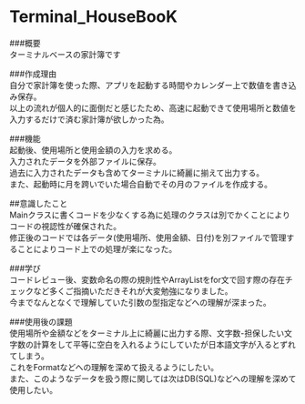 # Terminal_HouseBooK
###概要  
ターミナルベースの家計簿です

###作成理由  
自分で家計簿を使った際、アプリを起動する時間やカレンダー上で数値を書き込み保存。  
以上の流れが個人的に面倒だと感じたため、高速に起動できて使用場所と数値を入力するだけで済む家計簿が欲しかった為。

###機能  
起動後、使用場所と使用金額の入力を求める。  
入力されたデータを外部ファイルに保存。  
過去に入力されたデータも含めてターミナルに綺麗に揃えて出力する。  
また、起動時に月を跨いでいた場合自動でその月のファイルを作成する。  

##意識したこと  
Mainクラスに書くコードを少なくする為に処理のクラスは別でかくことによりコードの視認性が確保された。  
修正後のコードでは各データ(使用場所、使用金額、日付)を別ファイルで管理することによりコード上での処理が楽になった。  

###学び  
コードレビュー後、変数命名の際の規則性やArrayListをfor文で回す際の存在チェックなど多くご指摘いただきそれが大変勉強になりました。  
今までなんとなくで理解していた引数の型指定などへの理解が深まった。

###使用後の課題  
使用場所や金額などをターミナル上に綺麗に出力する際、文字数-担保したい文字数の計算をして平等に空白を入れるようにしていたが日本語文字が入るとずれてしまう。  
これをFormatなどへの理解を深めて扱えるようにしたい。  
また、このようなデータを扱う際に関しては次はDB(SQL)などへの理解を深めて使用したい。
